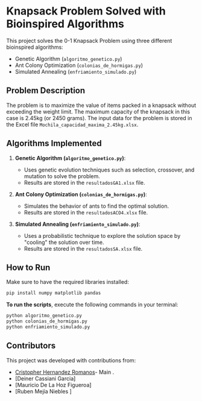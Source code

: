 # Knapsack Problem Solved with Bioinspired Algorithms

This project solves the 0-1 Knapsack Problem using three different bioinspired algorithms:
- Genetic Algorithm (`algoritmo_genetico.py`)
- Ant Colony Optimization (`colonias_de_hormigas.py`)
- Simulated Annealing (`enfriamiento_simulado.py`)

## Problem Description
The problem is to maximize the value of items packed in a knapsack without exceeding the weight limit. The maximum capacity of the knapsack in this case is 2.45kg (or 2450 grams). The input data for the problem is stored in the Excel file `Mochila_capacidad_maxima_2.45kg.xlsx`.

## Algorithms Implemented
1. **Genetic Algorithm (`algoritmo_genetico.py`)**:
   - Uses genetic evolution techniques such as selection, crossover, and mutation to solve the problem.
   - Results are stored in the `resultadosGA1.xlsx` file.

2. **Ant Colony Optimization (`colonias_de_hormigas.py`)**:
   - Simulates the behavior of ants to find the optimal solution.
   - Results are stored in the `resultadosACO4.xlsx` file.

3. **Simulated Annealing (`enfriamiento_simulado.py`)**:
   - Uses a probabilistic technique to explore the solution space by "cooling" the solution over time.
   - Results are stored in the `resultadosSA.xlsx` file.

## How to Run
Make sure to have the required libraries installed:
```bash
pip install numpy matplotlib pandas
```

**To run the scripts**, execute the following commands in your terminal:

```bash
python algoritmo_genetico.py
python colonias_de_hormigas.py
python enfriamiento_simulado.py
```
## Contributors
This project was developed with contributions from:

- [Cristopher Hernandez Romanos](https://github.com/Cdhernadnezr)- Main .
- [Deiner Cassiani Garcia]
- [Mauricio De La Hoz Figueroa]
- [Ruben Mejía Niebles ]
